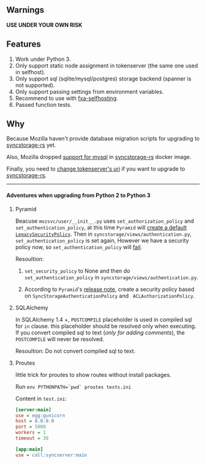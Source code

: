 ## Warnings

**USE UNDER YOUR OWN RISK**

## Features
1. Work under Python 3.
2. Only support static node assignment in tokenserver (the same one used in selfhost).
3. Only support sql (sqlite/mysql/postgres) storage backend (spanner is not supported).
4. Only support passing settings from environment variables.
5. Recommend to use with [fxa-selfhosting](https://github.com/jackyzy823/fxa-selfhosting).
6. Passed function tests.

## Why
Because Mozilla haven't provide database migration scripts for upgrading to [syncstorage-rs](https://github.com/mozilla-services/syncstorage-rs) yet.

Also, Mozilla dropped [support for mysql](https://github.com/mozilla-services/syncstorage-rs/issues/1495) in [syncstorage-rs](https://github.com/mozilla-services/syncstorage-rs) docker image.

Finally, you need to [change tokenserver's uri](https://github.com/mozilla-services/syncstorage-rs/issues/1051#issuecomment-924885375) if you want to upgrade to [syncstorage-rs](https://github.com/mozilla-services/syncstorage-rs).


--------------------------
#### Adventures when upgrading from Python 2 to Python 3

1. Pyramid 

    Beacuse `mozsvc/user/__init__.py` uses `set_authorization_policy` and `set_authentication_policy`, at this time `Pyramid` will [create a default `LegacySecurityPolicy`](https://github.com/Pylons/pyramid/blob/2.0.2/src/pyramid/config/security.py#L100-L101). Then in `syncstorage/views/authentication.py`, `set_authentication_policy` is set again, However we have a security policy now, so `set_authentication_policy` will [fail](https://github.com/Pylons/pyramid/blob/2.0.2/src/pyramid/config/security.py#L95-L98).

    Resoultion: 
        
    1. `set_security_policy` to None and then do `set_authentication_policy` in `syncstorage/views/authentication.py`.

    2. According to `Pyramid`'s [release note](https://docs.pylonsproject.org/projects/pyramid/en/latest/whatsnew-2.0.html#upgrading-from-third-party-policies), create a security policy based on `SyncStorageAuthenticationPolicy` and ` ACLAuthorizationPolicy`.


2. SQLAlchemy

    In SQLAlchemy 1.4 +, `POSTCOMPILE` placeholder is used in compiled sql for `in` clause. this placeholder should be resolved only when executing. If you convert compiled sql to text (*only for adding comments*), the `POSTCOMPILE` will never be resolved.

    Resoultion: Do not convert compiled sql to text.

3. Proutes

    little trick for proutes to show routes without install packages.

    Run `` env PYTHONPATH=`pwd` proutes tests.ini `` 

    Content in `test.ini`:
    ```ini
    [server:main]
    use = egg:gunicorn
    host = 0.0.0.0
    port = 5000
    workers = 1
    timeout = 30

    [app:main]
    use = call:syncserver:main
    ```
